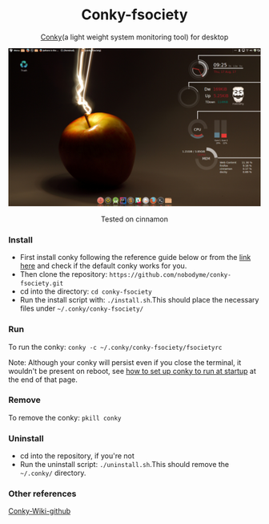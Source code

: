 <div align="center">

# Conky-fsociety

[Conky](https://wiki.archlinux.org/index.php/conky)(a light weight system monitoring tool) for desktop

<img src="https://github.com/nobodyme/conky-fsociety/blob/reddit-addition/screenshot-desktop.png">

Tested on cinnamon

</div>

### Install

  - First install conky following the reference guide below or from the [link here](https://www.shellhacks.com/install-configure-conky-linux-mint-ubuntu-debian/) and check if the default conky works for you.
  - Then clone the repository: `https://github.com/nobodyme/conky-fsociety.git`
  - cd into the directory: `cd conky-fsociety`
  - Run the install script with: `./install.sh`.This should place the necessary files under `~/.conky/conky-fsociety/`
  
### Run
	
To run the conky: `conky -c ~/.conky/conky-fsociety/fsocietyrc`

Note: Although your conky will persist even if you close the terminal, it wouldn't be present on reboot, see [how to set up conky to run at startup](https://www.shellhacks.com/install-configure-conky-linux-mint-ubuntu-debian/) at the end of that page.

### Remove 

To remove the conky: `pkill conky`
  
### Uninstall

 - cd into the repository, if you're not
 - Run the uninstall script: `./uninstall.sh`.This should remove the `~/.conky/` directory.

### Other references
[Conky-Wiki-github](https://github.com/brndnmtthws/conky/wiki)
